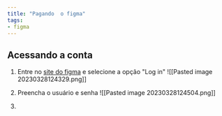 ```yaml
---
title: "Pagando  o figma"
tags:
- figma
---
```


## Acessando a conta

1. Entre no [site do figma](https://figma.com/) e selecione a opção "Log in"
![[Pasted image 20230328124329.png]]

2. Preencha o usuário e senha 
![[Pasted image 20230328124504.png]]
4. 